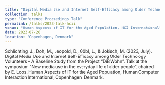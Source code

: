 ```yaml
---
title: "Digital Media Use and Internet Self-Efficacy among Older Technology Volunteers – A Baseline Study from the Project “DiBiWohn”"
collection: talks
type: "Conference Proceedings Talk"
permalink: /talks/2023-talk-hcii
venue: "Human Aspects of IT for the Aged Population, HCI International"
date: 2023-07-26
location: "Copenhagen, Denmark"
---
```


Schlichting, J., Doh, M., Leopold, D., Göbl, L., & Jokisch, M. (2023, July). Digital Media Use and Internet Self-Efficacy among Older Technology Volunteers – A Baseline Study from the Project “DiBiWohn”. Talk at the symposium "New media use in the everyday life of older people", chaired by E. Loos. Human Aspects of IT for the Aged Population, Human Computer Interaction International, Copenhagen, Denmark.
